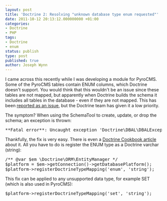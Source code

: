 ```yaml
---
layout: post
title: 'Doctrine 2: Resolving "unknown database type enum requested"'
date: 2011-10-12 20:13:12.000000000 +01:00
categories:
- Doctrine
- PHP
tags:
- Doctrine
- enum
status: publish
type: post
published: true
author: Joseph Wynn
---
```


I came across this recently while I was developing a module for PyroCMS. Some of the PyroCMS tables contain ENUM columns, which Doctrine doesn't support. You would think that this wouldn't be an issue since these tables are not mapped, but apparently when Doctrine builds the schema it includes all tables in the database - even if they are not mapped. This has been [reported as an issue](http://www.doctrine-project.org/jira/browse/DDC-1273), but the Doctrine team has given it a low priority.

The symptom? When using the SchemaTool to create, update, or drop the schema; an exception is thrown:

<pre>**Fatal error**: Uncaught exception 'Doctrine\DBAL\DBALException' with message 'Unknown database type enum requested, Doctrine\DBAL\Platforms\MySqlPlatform may not support it.'</pre>

Thankfully, the fix is very easy. There is even a [Doctrine Cookbook article](http://www.doctrine-project.org/docs/orm/2.1/en/cookbook/mysql-enums.html) about it. All you have to do is register the ENUM type as a Doctrine varchar (string):

<pre>/** @var $em \Doctrine\ORM\EntityManager */
$platform = $em-&gt;getConnection()-&gt;getDatabasePlatform();
$platform-&gt;registerDoctrineTypeMapping('enum', 'string');</pre>

This fix can be applied to any unsupported data type, for example SET (which is also used in PyroCMS):

<pre>$platform-&gt;registerDoctrineTypeMapping('set', 'string');</pre>
